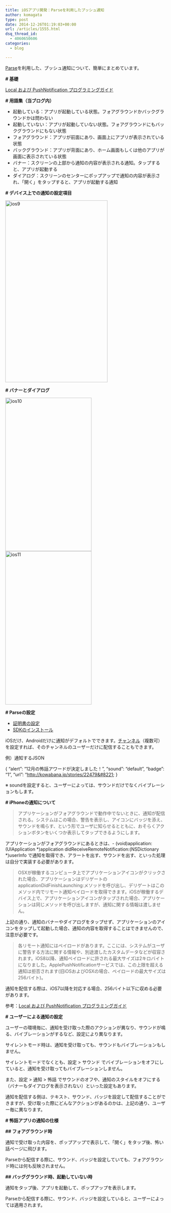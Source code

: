 ```yaml
---
title: iOSアプリ開発：Parseを利用したプッシュ通知
author: komagata
type: post
date: 2014-12-26T01:19:03+00:00
url: /articles/1555.html
dsq_thread_id:
  - 4060650606
categories:
  - blog

---
```

[Parse][1]を利用した、プッシュ通知について、簡単にまとめています。

**\# 基礎**

[Local および PushNotification プログラミングガイド][2]

**\# 用語集（当ブログ内）**

  * 起動している：アプリが起動している状態。フォアグラウンドかバックグラウンドかは問わない
  * 起動していない：アプリが起動していない状態。フォアグラウンドにもバックグラウンドにもない状態
  * フォアグラウンド：アプリが前面にあり、画面上にアプリが表示されている状態
  * バックグラウンド：アプリが背面にあり、ホーム画面もしくは他のアプリが画面に表示されている状態
  * バナー：スクリーンの上部から通知の内容が表示される通知。タップすると、アプリが起動する
  * ダイアログ：スクリーンのセンターにポップアップで通知の内容が表示され、「開く」をタップすると、アプリが起動する通知

**\# デバイス上での通知の設定項目**

[<img class="alignnone size-full wp-image-1556" alt="ios9" src="http://fjord.jp/wp-content/uploads/2014/12/ios9.png" width="320" height="568" />][3]

**\# バナーとダイアログ**

[<img class="alignnone size-full wp-image-1563" alt="ios10" src="http://fjord.jp/wp-content/uploads/2014/12/ios10.png" width="270" height="479" />][4] [<img class="alignnone size-full wp-image-1564" alt="ios11" src="http://fjord.jp/wp-content/uploads/2014/12/ios11.png" width="270" height="479" />][5]

**\# Parseの設定**

  * [証明書の設定][6]
  * [SDKのインストール][7]

iOSだけ、Androidだけに通知がデフォルトでできます。[チャンネル][8]（複数可）を設定すれば、そのチャンネルのユーザーだけに配信することもできます。

例）通知するJSON

{ &#8220;alert&#8221;: &#8220;12月の怖話アワードが決定しました！&#8221;, &#8220;sound&#8221;: &#8220;default&#8221;, &#8220;badge&#8221;: &#8220;1&#8221;, &#8220;url&#8221;: &#8220;http://kowabana.jp/stories/22479&#8221; }

※ soundを設定すると、ユーザーによっては、サウンドだけでなくバイブレーションもします。

**\# iPhoneの通知について**

> アプリケーションがフォアグラウンドで動作中でないときに、通知が配信される。システムはこの場合、警告を表示し、アイコンにバッジを添え、サウンドを鳴らす、という形でユーザに知らせるとともに、おそらくアクションボタンをいくつか表示してタップできるようにします。

アプリケーションがフォアグラウンドにあるときは、- (void)application:(UIApplication \*)application didReceiveRemoteNotification:(NSDictionary \*)userInfo で通知を取得でき、アラートを出す、サウンドを出す、といった処理は自分で実装する必要があります。

> OSXが稼働するコンピュータ上でアプリケーションアイコンがクリックされた場合、アプリケーションはデリゲートのapplicationDidFinishLaunching:メソッドを呼び出し、デリゲートはこのメソッド内でリモート通知ペイロードを取得できます。iOSが稼働するデバイス上で、アプリケーションアイコンがタップされた場合、アプリケーションは同じメソッドを呼び出しますが、通知に関する情報は渡しません。

上記の通り、通知のバナーやダイアログをタップせず、アプリケーションのアイコンをタップして起動した場合、通知の内容を取得することはできませんので、注意が必要です。

> 各リモート通知にはペイロードがあります。ここには、システムがユーザに警告する方法に関する情報や、別途渡したカスタムデータなどが収容されます。iOS8以降、通知ペイロードに許される最大サイズは2キロバイトになりました。ApplePushNotificationサービスでは、この上限を超える通知は拒否されます(旧iOSおよびOSXの場合、ペイロードの最大サイズは256バイト)。

通知を配信する際は、iOS7以降を対応する場合、256バイト以下に収める必要があります。

参考：[Local および PushNotification プログラミングガイド][2]

**\# ユーザーによる通知の設定**

ユーザーの環境毎に、通知を受け取った際のアクションが異なり、サウンドが鳴る、バイブレーションがするなど、設定により異なります。
  
サイレントモード時は、通知を受け取っても、サウンドもバイブレーションもしません。
  
サイレントモードでなくとも、設定 > サウンド でバイブレーションをオフにしていると、通知を受け取ってもバイブレーションしません。
  
また、設定 > 通知 > 怖話 でサウンドのオフや、通知のスタイルをオフにする（バナーもダイアログを表示されない）といった設定もあります。

通知を配信する側は、テキスト、サウンド、バッジを設定して配信することができますが、受け取った際にどんなアクションがあるのかは、上記の通り、ユーザー毎に異なります。

**\# 怖話アプリの通知の仕様**

**\## フォアグラウンド時**

通知で受け取った内容を、ポップアップで表示して、「開く」をタップ後、怖い話ページに飛びます。
  
Parseから配信する際に、サウンド、バッジを設定していても、フォアグラウンド時には何も反映されません。

**\## バッググラウンド時、起動していない時**

通知をタップ後、アプリを起動して、ポップアップを表示します。
  
Parseから配信する際に、サウンド、バッジを設定していると、ユーザーによっては適用されます。

 [1]: https://www.parse.com
 [2]: https://developer.apple.com/jp/devcenter/ios/library/documentation/RemoteNotificationsPG.pdf
 [3]: http://fjord.jp/wp-content/uploads/2014/12/ios9.png
 [4]: http://fjord.jp/wp-content/uploads/2014/12/ios10.png
 [5]: http://fjord.jp/wp-content/uploads/2014/12/ios11.png
 [6]: https://www.parse.com/tutorials/ios-push-notifications
 [7]: https://www.parse.com/apps/quickstart?onboard=#parse_push/ios/existing
 [8]: https://parse.com/docs/push_guide#sending-channels/iOS